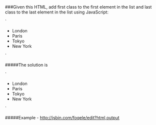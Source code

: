 ###Given this HTML, add first class to the first element in the list and last class to the last element in the list using JavaScript:

`
<ul>
  <li>London</li>
  <li>Paris</li>
  <li>Tokyo</li>
  <li>New York</li>
</ul>
`

#####The solution is

`
<!DOCTYPE html>
<html>
<head>
  <meta charset="utf-8">
  <title>JS Bin</title>
  <style>
    .first {
      background-color: yellow;
    }
    
    .last {
      background-color: yellow;
    }
  </style>
  <script>
    window.onload = function () {
      
      var firstElement = document.querySelector('li:first-of-type');
      var lastElement = document.querySelector('li:last-of-type');
      firstElement.setAttribute('class', 'first');
      lastElement.setAttribute('class', 'last');
      
    };
  </script>
</head>
<body>
    <ul>
  <li>London</li>
  <li>Paris</li>
  <li>Tokyo</li>
  <li>New York</li>
</ul>
  
</body>
</html>
`

#####Example - http://jsbin.com/foqele/edit?html,output